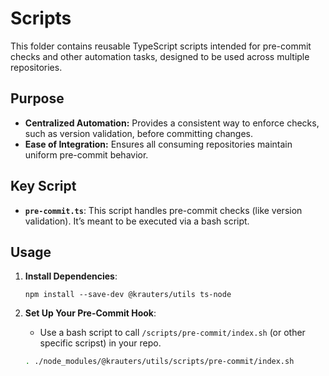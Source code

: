 # Scripts

This folder contains reusable TypeScript scripts intended for pre-commit checks and other automation tasks, designed to be used across multiple repositories.

## Purpose

- **Centralized Automation:** Provides a consistent way to enforce checks, such as version validation, before committing changes.
- **Ease of Integration:** Ensures all consuming repositories maintain uniform pre-commit behavior.

## Key Script

- **`pre-commit.ts`**: This script handles pre-commit checks (like version validation). It’s meant to be executed via a bash script.

## Usage

1. **Install Dependencies**:
    ```
    npm install --save-dev @krauters/utils ts-node
    ```
2. **Set Up Your Pre-Commit Hook**:
   - Use a bash script to call `/scripts/pre-commit/index.sh` (or other specific scripst) in your repo.

   ```sh
   . ./node_modules/@krauters/utils/scripts/pre-commit/index.sh
   ```
